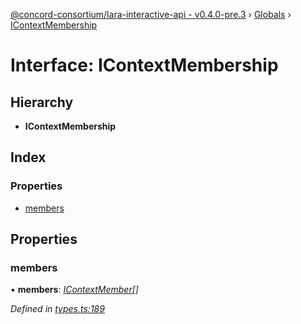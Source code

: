 [@concord-consortium/lara-interactive-api - v0.4.0-pre.3](../README.md) › [Globals](../globals.md) › [IContextMembership](icontextmembership.md)

# Interface: IContextMembership

## Hierarchy

* **IContextMembership**

## Index

### Properties

* [members](icontextmembership.md#members)

## Properties

###  members

• **members**: *[IContextMember](icontextmember.md)[]*

*Defined in [types.ts:189](../../../lara-typescript/src/interactive-api-client/types.ts#L189)*
